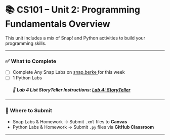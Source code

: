 # 📚 CS101 – Unit 2: Programming Fundamentals Overview

This unit includes a mix of Snap! and Python activities to build your programming skills.

---

### ✅ What to Complete
- [ ] Complete Any Snap Labs on [snap.berke  ](https://snap.berkeley.edu/) for this week
- [ ] 1 Python Labs
     ##### 📌 Lab 4 List StoryTeller Instructions: [Lab 4: StoryTeller](Unit02_Fundamentals/Lab04/Lab04_Instruction_README.md)
---

### 📂 Where to Submit
- Snap Labs & Homework → Submit `.xml` files to **Canvas**
- Python Labs & Homework → Submit `.py` files via **GitHub Classroom**

---
